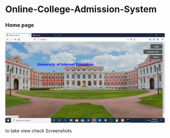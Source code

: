 # Online-College-Admission-System
### Home page
![](Screenshots/Screenshot%20(1).png)

to take view check Screenshots
